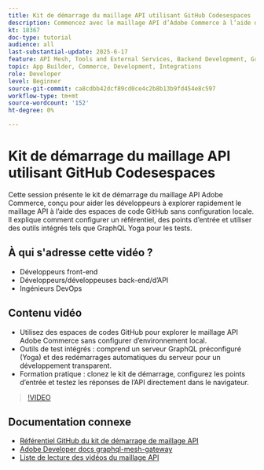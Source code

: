 ```yaml
---
title: Kit de démarrage du maillage API utilisant GitHub Codesespaces
description: Commencez avec le maillage API d’Adobe Commerce à l’aide d’un kit de démarrage basé sur GitHub (aucune configuration locale requise).
kt: 18367
doc-type: tutorial
audience: all
last-substantial-update: 2025-6-17
feature: API Mesh, Tools and External Services, Backend Development, GraphQL, Storefront
topic: App Builder, Commerce, Development, Integrations
role: Developer
level: Beginner
source-git-commit: ca8cdbb42dcf89cd0ce4c2b8b13b9fd454e8c597
workflow-type: tm+mt
source-wordcount: '152'
ht-degree: 0%

---
```



# Kit de démarrage du maillage API utilisant GitHub Codesespaces

Cette session présente le kit de démarrage du maillage API Adobe Commerce, conçu pour aider les développeurs à explorer rapidement le maillage API à l’aide des espaces de code GitHub sans configuration locale. Il explique comment configurer un référentiel, des points d’entrée et utiliser des outils intégrés tels que GraphQL Yoga pour les tests.

## À qui s&#39;adresse cette vidéo ?

* Développeurs front-end
* Développeurs/développeuses back-end/d’API
* Ingénieurs DevOps

## Contenu vidéo

* Utilisez des espaces de codes GitHub pour explorer le maillage API Adobe Commerce sans configurer d’environnement local.
* Outils de test intégrés : comprend un serveur GraphQL préconfiguré (Yoga) et des redémarrages automatiques du serveur pour un développement transparent.
* Formation pratique : clonez le kit de démarrage, configurez les points d’entrée et testez les réponses de l’API directement dans le navigateur.

>[!VIDEO](https://video.tv.adobe.com/v/3464019?learn=on&enablevpops&captions=fre_fr)

## Documentation connexe

* [Référentiel GitHub du kit de démarrage de maillage API](https://github.com/adobe-commerce/api-mesh-starter-kit)
* [Adobe Developer docs graphql-mesh-gateway](https://developer.adobe.com/graphql-mesh-gateway/)
* [Liste de lecture des vidéos du maillage API](https://experienceleague.adobe.com/fr/playlists/commerce-get-started-app-builder-and-api-mesh)
